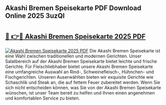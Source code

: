## Akashi Bremen Speisekarte PDF Download Online 2025 3uzQl

# <h2><a href="http://gccesqw.nevu.top/?p=Akashi+Bremen+Speisekarte">🔗 👉🔴 Akashi Bremen Speisekarte 2025 PDF</a></h2>

[![Akashi Bremen Speisekarte 2025 PDF](https://i.imgur.com/dBaPXMq.png)](http://gccesqw.nevu.top/?p=Akashi+Bremen+Speisekarte)
Die Akashi Bremen Speisekarte ist eine Wahl zwischen traditionellen und modernen Gerichten. Unser Salatbereich auf der Akashi Bremen Speisekarte bietet leichte und frische Gerichte. Für Fleischliebhaber bietet unsere Akashi Bremen Speisekarte eine umfangreiche Auswahl an Rind-, Schweinefleisch-, Hühnchen- und Fischgerichten. Unseren Auserwählten bieten wir exquisite Gerichte wie Schaschlik und Steak an, die auf fettem Feuer zubereitet werden. Wenn Sie sich nicht entscheiden können, was Sie von der Akashi Bremen Speisekarte wünschen, ist unser Team bereit zu helfen und Ihnen einen angenehmen und komfortablen Service zu bieten.
